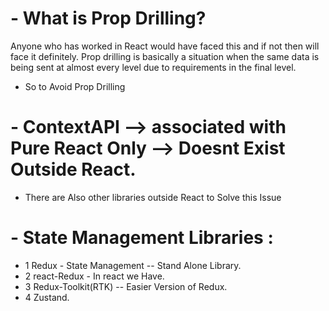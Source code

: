 # - What is Prop Drilling?

Anyone who has worked in React would have faced this and if not then will face it definitely. Prop drilling is basically a situation when the same data is being sent at almost every level due to requirements in the final level.

- So to Avoid Prop Drilling

# - ContextAPI --> associated with Pure React Only --> Doesnt Exist Outside React.

- There are Also other libraries outside React to Solve this Issue

# - State Management Libraries :

- 1 Redux - State Management -- Stand Alone Library.
- 2 react-Redux - In react we Have.
- 3 Redux-Toolkit(RTK) -- Easier Version of Redux.
- 4 Zustand.
